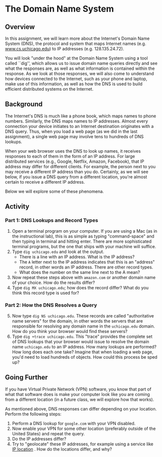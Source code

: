 # The Domain Name System

## Overview

In this assignment, we will learn more about the Internet's Domain Name System
(DNS), the protocol and system that maps Internet names (e.g. www.cs.uchicago.edu) to
IP addresses (e.g. 128.135.24.72).

You will look "under the hood" at the Domain Name System using a tool called
``dig'', which allows us to issue domain name queries directly and see what
the responses are, as well as what information is contained within the
response. As we look at those responses, we will also come to understand how
devices connected to the Internet, such as your phone and laptop, make use of
this information, as well as how the DNS is used to build efficient
distributed systems on the Internet.

## Background

The Internet's DNS is much like a phone book, which maps names to phone
numbers. Similarly, the DNS maps names to IP addresses. Almost every
connection your device initiates to an Internet destination originates with a
DNS query. Thus, when you load a web page (as we did in the last assignment),
a single web page may involve tens to hundreds of DNS lookups.

When your web browser uses the DNS to look up names, it receives responses to
each of them in the form of an IP address. For large distributed services
(e.g., Google, Netflix, Amazon, Facebook), that IP address may differ for
different clients. For example, the person next to you may receive a different
IP address than you do. Certainly, as we will see below, if you issue a DNS
query from a different location, you're almost certain to receive a different
IP address.

Below we will explore some of these phenomena.

## Activity

### Part 1: DNS Lookups and Record Types

1. Open a terminal program on your computer. If you are using a Mac (as in the
   instructional lab), this is as simple as typing "command-space" and then
   typing in terminal and hitting enter. There are more sophisticated terminal
   programs, but the one that ships with your machine will suffice.
2. Type `dig uchicago.edu` and look at the output.
   * There is a line with an IP address. What is the IP address?
   * The `A` letter next to the IP address indicates that this is an "address"
     record, in other words an IP address. There are other record types. 
   * What does the number on the same line next to the A mean?
3. Now repeat these steps above with `amazon.com` or another domain name of
   your choice.  How do the results differ?
4. Type `dig MX uchicago.edu`; how does the record differ? What do you
   think this record type is used for?

### Part 2: How the DNS Resolves a Query 

5. Now type `dig NS uchicago.edu`. These records are called
   "authoritative name servers" for the domain, in other words the servers
   that are responsible for resolving any domain name in the `uchicago.edu`
   domain. How do you think your browser would find these servers? 
6. Type `dig +trace uchicago.edu`. This "trace" provides the complete set of
   DNS lookups that your browser would issue to resolve the domain name
   `uchicago.edu` to an IP address. How many lookups are performed? How long
   does each one take? Imagine that when loading a web page, you'd need to
   load hundreds of objects. How could this process be sped up?

## Going Further

If you have Virtual Private Network (VPN) software, you know that part of what
that software does is make your computer look like you are coming from a
different location (in a future class, we will explore how that works). 

As mentioned above, DNS responses can differ depending on your location.
Perform the following steps:

1. Perform a DNS lookup for `google.com` with your VPN disabled.
2. Now enable your VPN for some other location (preferably outside of the
   United States) and repeat the query.
3. Do the IP addresses differ?
4. Try to "geolocate" these IP addresses, for example using a service like [IP
   location](https://www.iplocation.net/) . How do the locations differ, and
   why?
